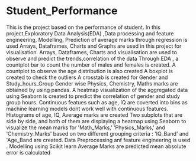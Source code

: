 # Student_Performance
This is the project based on the performance of student.
 In this project,Exploratory Data Analysis(EDA) ,Data processing and feature engineering, Modelling, Prediction of average marks through regression is used
Arrays, Dataframes, Charts and Graphs are used in this project for visualisation.
Arrays, Dataframes, Charts and visualisation are used to observe and predict  the trends,correlation of the data
Through EDA , a countplot bar to count the number of males and females is created.
A countplot to observe the age distribution is also created
A boxplot is created to check the outliers
A crosstab is created for Gender and Study_hours_Group
Gender wise Physics, Chemistry, Maths marks are obtained by using pandas.
A heatmap visualization of the aggregated data using Seaborn is created to predict the correlation of gender and study group hours.
Continuous featues such as age, IQ are coverted into bins as machine learning models dont work well with continuous features.
Histograms of age, IQ, Average marks are created
Two subplots that are side by side, and both of them are  displaying a heatmap using Seaborn to visualize the mean marks for 'Math_Marks,' 'Physics_Marks,' and 'Chemistry_Marks' based on two different grouping criteria : 'IQ_Band' and 'Age_Band are created.
Data Preprocessing anf feature engineering is used .
Modelling using Scikit learn
Average Marks are predicted
 mean absolute error is calculated
